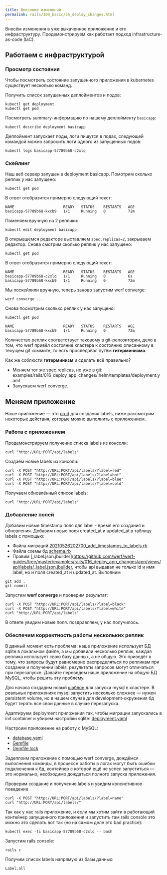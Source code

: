```yaml
---
title: Внесение изменений
permalink: rails/100_basic/35_deploy_changes.html
---
```

Внесём изменения в уже выкаченное приложение и его инфраструктуру. Продемонстрируем как работает подход infrastructure-as-code (IaC).

## Работаем с инфраструктурой
### Просмотр состояния
Чтобы посмотреть состояние запущенного приложения в kubernetes существует несколько команд.

Получить список запущенных деплойментов и подов:
 ```shell
kubectl get deployment
kubectl get pod
```

Посмотреть summary-информацию по нашему деплойменту `basicapp`:
```shell
kubectl describe deployment basicapp
```

Деплоймент запускает поды, логи пишутся в подах, следующей командой можно запросить логи одного из запущенных подов:
```shell
kubectl logs basicapp-57789b68-c2xlq
```

### Скейлинг
Наш веб сервер запущен в deployment basicapp. Помотрим сколько реплик у нас запущено:

```shell
kubectl get pod
```

В ответ отобразится примерно следующий текст:
```shell
NAME                      READY   STATUS    RESTARTS   AGE
basicapp-57789b68-kxcb9   1/1     Running   0          72m
```

Поменяем вручную на 2 реплики:
```shell
kubectl edit deployment basicapp
```

В открывшемся редакторе выставляем `spec.replicas=2`, закрываем редактор.
Снова смотрим сколько реплик у нас запущено:
```shell
kubectl get pod
```

В ответ отобразится примерно следующий текст:
```shell
NAME                      READY   STATUS    RESTARTS   AGE
basicapp-57789b68-c2xlq   1/1     Running   0          6s
basicapp-57789b68-kxcb9   1/1     Running   0          72m
```

Мы поскейлили вручную, теперь заново запустим werf converge:
```shell
werf converge ...
```

Снова посмотрим сколько реплик у нас запущено:
```shell
kubectl get pod
```
```shell
NAME                      READY   STATUS    RESTARTS   AGE
basicapp-57789b68-kxcb9   1/1     Running   0          72m
```

Количество реплик соответствует таковому в git-репозитории, дело в том, что werf привёл состояние кластера к состоянию описанному в текущем git коммите, то есть проследовал путём **гитерминизма**.

Как же соблюсти **гитерминизм** и сделать всё правильно?
 - Меняем тот же spec.replicas, но уже в git: examples/rails/016_deploy_app_changes/.helm/templates/deployment.yaml
 - Запускаем werf converge.

## Меняем приложение
Наше приложение ­— это [crud](https://en.wikipedia.org/wiki/Create,_read,_update_and_delete) для создания labels, ниже рассмотрим некоторые действия, которые можно выполнить с приложением.

### Работа с приложением
Продемонстрируем получение списка labels из консоли:
```shell
curl "http://URL:PORT/api/labels"
```

Создаём новые labels из консоли:
```shell
curl -X POST "http://URL:PORT/api/labels/?label=red"
curl -X POST "http://URL:PORT/api/labels/?label=hot"
curl -X POST "http://URL:PORT/api/labels/?label=blue"
curl -X POST "http://URL:PORT/api/labels/?label=cold"
```

Получаем обновлённый список labels:
```shell
curl "http://URL:PORT/api/labels"
```

### Добавление полей
Добавим новые timestamp поля для label - время его создания и обновления.
Добавим новые поля created_at и updated_at в таблицу labels с помощью:
  - Файла миграций [20210526202700_add_timestamps_to_labels.rb](https://github.com/werf/werf-guides/tree/master/examples/rails/016_deploy_app_changes/db/migrate/20210526202700_add_timestamps_to_labels.rb)
  - Файла схемы бд [schema.rb](https://github.com/werf/werf-guides/tree/master/examples/rails/016_deploy_app_changes/db/schema.rb)
  - Правим [_label.json.jbuilder](https://github.com/werf/werf-guides/tree/master/examples/rails/016_deploy_app_changes/app/views/api/labels/_label.json.jbuilder, чтобы api выдавал не только id и имя label, но и поля created_at и updated_at.
Выполним
```shell
git add .
git commit
```
Запустим **werf converge** и проверим результат:
 ```shell
curl -X POST "http://URL:PORT/api/labels/?label=black"
curl -X POST "http://URL:PORT/api/labels/?label=white"
curl "http://URL:PORT/api/labels"
```

В ответе увидим новые поля. поздравляем, у нас получилось.

### Обеспечим корректность работы нескольких реплик
В данный момент есть проблема: наше приложение использует БД sqlite в локальном файле, а мы добавили несколько реплик, каждая реплика использует свою базу данных, а не общую. Это приведёт к тому, что запросы будут равномерно распределяться по репликам при создании и получении labels, результаты запросов могут отличаться при перезапуске. Давайте переведем наше приложение на общую БД MySQL, чтобы решить эту проблему.

Для начала создадим новый [шаблон](https://github.com/werf/werf-guides/tree/master/examples/rails/016_deploy_app_changes/.helm/templates/database.yml) для запуска mysql в кластере.
В реальных приложениях mysql запустить несколько сложнее — нужен persistent volume, но в нашем случае для development-окружения бд будет терять все свои данные в случае перезапуска.

Адаптируем deployment приложения так, чтобы миграции запускались в init container и убирем настройки sqlite:
[deployment.yaml](https://github.com/werf/werf-guides/tree/master/examples/rails/016_deploy_app_changes/.helm/templates/deployment.yaml)

Настроим приложение на работу с MySQL:
  - [database.yaml](https://github.com/werf/werf-guides/tree/master/examples/rails/016_deploy_app_changes/config/database.yml)
  - [Gemfile](https://github.com/werf/werf-guides/tree/master/examples/rails/016_deploy_app_changes/Gemfile)
  - [Gemfile.lock](https://github.com/werf/werf-guides/tree/master/examples/rails/016_deploy_app_changes/Gemfile.lock)
    
Задеплоим приложение с помощью werf converge, дождёмся выполнения команды, в процессе работы в логах могут быть ошибки подключения к бд, контейнер с которой ещё не успел запуститься — это нормально, необходимо дождаться полного запуска приложения.

Проверим создание и получение labels и увидим консистивное поведение
```shell
curl -X POST "http://URL:PORT/api/labels/?label=name"
curl "http://URL:PORT/api/labels/" 
```

Так как у нас rails приложение, и если мы хотим зайти в работающий контейнер запущенного приложения и запустить там rails console это можно это сделать вот так (но на самом деле это bad practice):
```shell
kubectl exec -ti basicapp-57789b68-c2xlq -- bash
```

Запустим rails console:
```shell
rails c
```

Получим список labels напрямую из базы данных:
```shell
Label.all
```